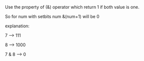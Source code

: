 Use the property of (&) operator which return 1 if both value is one.

So for num with setbits num &(num+1) will be 0

explanation:

  7 --> 111

  8 --> 1000
  
  7 & 8 --> 0
